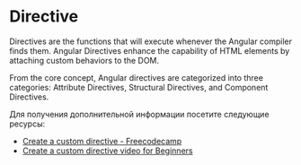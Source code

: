 # Directive

Directives are the functions that will execute whenever the Angular compiler finds them. Angular Directives enhance the capability of HTML elements by attaching custom behaviors to the DOM.

From the core concept, Angular directives are categorized into three categories: Attribute Directives, Structural Directives, and Component Directives.

Для получения дополнительной информации посетите следующие ресурсы:

- [Create a custom directive - Freecodecamp](https://www.freecodecamp.org/news/angular-directives-learn-how-to-use-or-create-custom-directives-in-angular-c9b133c24442/)
- [Create a custom directive video for Beginners](https://www.youtube.com/watch?v=AoN56g6UAsE)
